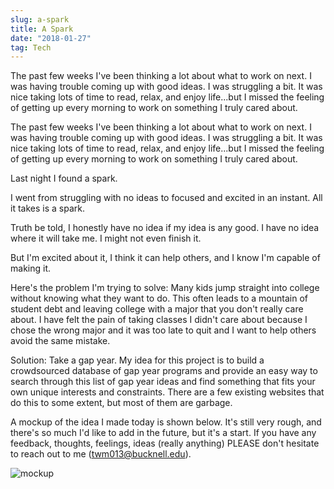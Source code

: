 ```yaml
---
slug: a-spark
title: A Spark
date: "2018-01-27"
tag: Tech
---
```


The past few weeks I've been thinking a lot about what to work on next. I was having trouble coming up with good ideas. I was struggling a bit. It was nice taking lots of time to read, relax, and enjoy life...but I missed the feeling of getting up every morning to work on something I truly cared about.

<!-- more -->

The past few weeks I've been thinking a lot about what to work on next. I was having trouble coming up with good ideas. I was struggling a bit. It was nice taking lots of time to read, relax, and enjoy life...but I missed the feeling of getting up every morning to work on something I truly cared about.

Last night I found a spark.

I went from struggling with no ideas to focused and excited in an instant. All it takes is a spark.

Truth be told, I honestly have no idea if my idea is any good. I have no idea where it will take me. I might not even finish it.

But I'm excited about it, I think it can help others, and I know I'm capable of making it.

Here's the problem I'm trying to solve: Many kids jump straight into college without knowing what they want to do. This often leads to a mountain of student debt and leaving college with a major that you don't really care about. I have felt the pain of taking classes I didn't care about because I chose the wrong major and it was too late to quit and I want to help others avoid the same mistake.

Solution: Take a gap year. My idea for this project is to build a crowdsourced database of gap year programs and provide an easy way to search through this list of gap year ideas and find something that fits your own unique interests and constraints. There are a few existing websites that do this to some extent, but most of them are garbage.

A mockup of the idea I made today is shown below. It's still very rough, and there's so much I'd like to add in the future, but it's a start. If you have any feedback, thoughts, feelings, ideas (really anything) PLEASE don't hesitate to reach out to me (twm013@bucknell.edu).

![mockup](gapmockup.png)

